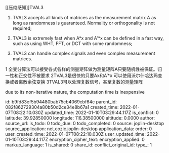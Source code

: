 [[压缩感知]]TVAL3

1) TVAL3 accepts all kinds of matrices as the measurement matrix A as long as
   randomness is guaranteed. Normality or orthogonality is not required;

2) TVAL3 is extremely fast when A*x and A'*x can be defined in a fast way, 
   such as using WHT, FFT, or DCT with some randomness;
   
 
3) TVAL3 can handle complex signals and even complex measurement matrices.

1 全变分算法可以接受各式各样的测量矩阵做为测量矩阵A只要随机性被保证。归一性和正交性不被要求
2TVAL3是很快的只要Ax和A’*x 可以使用沃尔什哈达玛变换或者离散余弦变换
3TVAL3可以处理复数信号，甚至复数的测量矩阵

due to its non-iterative nature, the computation time is inexpensive

id: b9fd83ef5b94480bab75cb4069cbf64c
parent_id: 082f862729304a80b50d2ce34e8b67a1
created_time: 2022-01-07T08:22:10.030Z
updated_time: 2022-01-10T03:29:44.117Z
is_conflict: 0
latitude: 39.92850000
longitude: 116.38500000
altitude: 0.0000
author: 
source_url: 
is_todo: 0
todo_due: 0
todo_completed: 0
source: joplin-desktop
source_application: net.cozic.joplin-desktop
application_data: 
order: 0
user_created_time: 2022-01-07T08:22:10.030Z
user_updated_time: 2022-01-10T03:29:44.117Z
encryption_cipher_text: 
encryption_applied: 0
markup_language: 1
is_shared: 0
share_id: 
conflict_original_id: 
type_: 1
